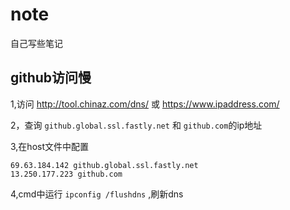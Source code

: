 # note
自己写些笔记

## github访问慢

1,访问 <http://tool.chinaz.com/dns/>  或 <https://www.ipaddress.com/>  

2，查询 `github.global.ssl.fastly.net` 和 `github.com`的ip地址

3,在host文件中配置

```
69.63.184.142 github.global.ssl.fastly.net
13.250.177.223 github.com
```

4,cmd中运行 `ipconfig /flushdns` ,刷新dns

